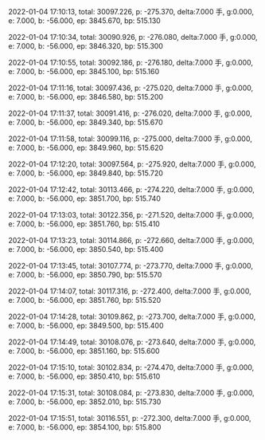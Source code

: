 2022-01-04 17:10:13, total: 30097.226, p: -275.370, delta:7.000 手, g:0.000, e: 7.000, b: -56.000, ep: 3845.670, bp: 515.130

2022-01-04 17:10:34, total: 30090.926, p: -276.080, delta:7.000 手, g:0.000, e: 7.000, b: -56.000, ep: 3846.320, bp: 515.300

2022-01-04 17:10:55, total: 30092.186, p: -276.180, delta:7.000 手, g:0.000, e: 7.000, b: -56.000, ep: 3845.100, bp: 515.160

2022-01-04 17:11:16, total: 30097.436, p: -275.020, delta:7.000 手, g:0.000, e: 7.000, b: -56.000, ep: 3846.580, bp: 515.200

2022-01-04 17:11:37, total: 30091.416, p: -276.020, delta:7.000 手, g:0.000, e: 7.000, b: -56.000, ep: 3849.340, bp: 515.670

2022-01-04 17:11:58, total: 30099.116, p: -275.000, delta:7.000 手, g:0.000, e: 7.000, b: -56.000, ep: 3849.960, bp: 515.620

2022-01-04 17:12:20, total: 30097.564, p: -275.920, delta:7.000 手, g:0.000, e: 7.000, b: -56.000, ep: 3849.840, bp: 515.720

2022-01-04 17:12:42, total: 30113.466, p: -274.220, delta:7.000 手, g:0.000, e: 7.000, b: -56.000, ep: 3851.700, bp: 515.740

2022-01-04 17:13:03, total: 30122.356, p: -271.520, delta:7.000 手, g:0.000, e: 7.000, b: -56.000, ep: 3851.760, bp: 515.410

2022-01-04 17:13:23, total: 30114.866, p: -272.660, delta:7.000 手, g:0.000, e: 7.000, b: -56.000, ep: 3850.540, bp: 515.400

2022-01-04 17:13:45, total: 30107.774, p: -273.770, delta:7.000 手, g:0.000, e: 7.000, b: -56.000, ep: 3850.790, bp: 515.570

2022-01-04 17:14:07, total: 30117.316, p: -272.400, delta:7.000 手, g:0.000, e: 7.000, b: -56.000, ep: 3851.760, bp: 515.520

2022-01-04 17:14:28, total: 30109.862, p: -273.700, delta:7.000 手, g:0.000, e: 7.000, b: -56.000, ep: 3849.500, bp: 515.400

2022-01-04 17:14:49, total: 30108.076, p: -273.640, delta:7.000 手, g:0.000, e: 7.000, b: -56.000, ep: 3851.160, bp: 515.600

2022-01-04 17:15:10, total: 30102.834, p: -274.470, delta:7.000 手, g:0.000, e: 7.000, b: -56.000, ep: 3850.410, bp: 515.610

2022-01-04 17:15:31, total: 30108.084, p: -273.830, delta:7.000 手, g:0.000, e: 7.000, b: -56.000, ep: 3852.010, bp: 515.730

2022-01-04 17:15:51, total: 30116.551, p: -272.300, delta:7.000 手, g:0.000, e: 7.000, b: -56.000, ep: 3854.100, bp: 515.800